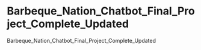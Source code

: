 # Barbeque_Nation_Chatbot_Final_Project_Complete_Updated
Barbeque_Nation_Chatbot_Final_Project_Complete_Updated
